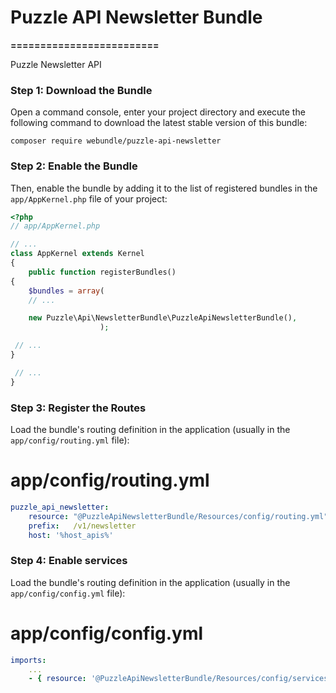 # Puzzle API Newsletter Bundle
**=========================**

Puzzle Newsletter API

### Step 1: Download the Bundle

Open a command console, enter your project directory and execute the following command to download the latest stable version of this bundle:

`composer require webundle/puzzle-api-newsletter`

### Step 2: Enable the Bundle

Then, enable the bundle by adding it to the list of registered bundles in the `app/AppKernel.php` file of your project:

```php
<?php
// app/AppKernel.php

// ...
class AppKernel extends Kernel
{
    public function registerBundles()
{
    $bundles = array(
    // ...

    new Puzzle\Api\NewsletterBundle\PuzzleApiNewsletterBundle(),
                    );

 // ...
}

 // ...
}
```

### Step 3: Register the Routes

Load the bundle's routing definition in the application (usually in the `app/config/routing.yml` file):

# app/config/routing.yml
```yaml
puzzle_api_newsletter:
    resource: "@PuzzleApiNewsletterBundle/Resources/config/routing.yml"
    prefix:   /v1/newsletter
    host: '%host_apis%'
```

### Step 4: Enable services

Load the bundle's routing definition in the application (usually in the `app/config/config.yml` file):

# app/config/config.yml
```yaml
imports:
    ...
    - { resource: '@PuzzleApiNewsletterBundle/Resources/config/services.yml' }
```